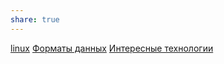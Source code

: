 ```yaml
---
share: true
---
```


[linux](projects/info/Linux/linux.md)
[Форматы данных](projects/info/dataFormat/Форматы%20данных.md)
[Интересные технологии](projects/info/Интересные%20технологии.md)